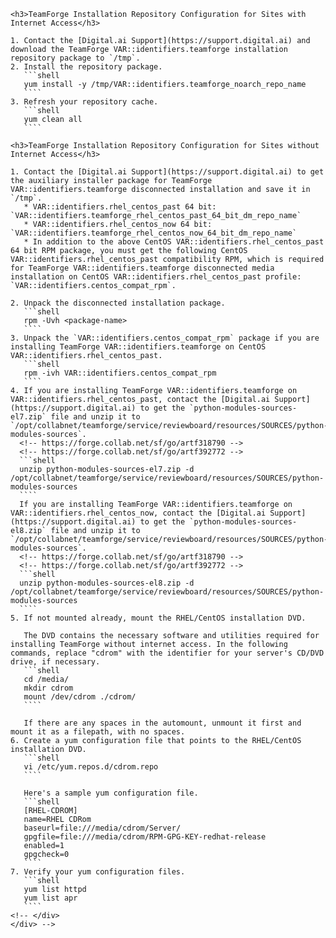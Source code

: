<!-- <button type="button" class="btn btn-primary btn-xs" data-toggle="collapse" href="#installRepoConfigUpgrade" aria-expanded="true" aria-controls="installRepoConfigUpgrade">Configure the TeamForge installation repository.</button>
	<div class="collapse in" id="installRepoConfigUpgrade" markdown="1">
	<div class="well well-lg" markdown="1"> -->
	<h3>TeamForge Installation Repository Configuration for Sites with Internet Access</h3>

	1. Contact the [Digital.ai Support](https://support.digital.ai) and download the TeamForge VAR::identifiers.teamforge installation repository package to `/tmp`.
	2. Install the repository package.
	   ```shell
	   yum install -y /tmp/VAR::identifiers.teamforge_noarch_repo_name
	   ````
	3. Refresh your repository cache.
	   ```shell
	   yum clean all
	   ````

	<h3>TeamForge Installation Repository Configuration for Sites without Internet Access</h3>

	1. Contact the [Digital.ai Support](https://support.digital.ai) to get the auxiliary installer package for TeamForge VAR::identifiers.teamforge disconnected installation and save it in `/tmp`.
	   * VAR::identifiers.rhel_centos_past 64 bit: `VAR::identifiers.teamforge_rhel_centos_past_64_bit_dm_repo_name`
	   * VAR::identifiers.rhel_centos_now 64 bit: `VAR::identifiers.teamforge_rhel_centos_now_64_bit_dm_repo_name`
	   * In addition to the above CentOS VAR::identifiers.rhel_centos_past 64 bit RPM package, you must get the following CentOS VAR::identifiers.rhel_centos_past compatibility RPM, which is required for TeamForge VAR::identifiers.teamforge disconnected media installation on CentOS VAR::identifiers.rhel_centos_past profile: `VAR::identifiers.centos_compat_rpm`.

	2. Unpack the disconnected installation package.
	   ```shell
	   rpm -Uvh <package-name>
	   ````
	3. Unpack the `VAR::identifiers.centos_compat_rpm` package if you are installing TeamForge VAR::identifiers.teamforge on CentOS VAR::identifiers.rhel_centos_past.
	   ```shell
	   rpm -ivh VAR::identifiers.centos_compat_rpm
	   ````
	4. If you are installing TeamForge VAR::identifiers.teamforge on VAR::identifiers.rhel_centos_past, contact the [Digital.ai Support](https://support.digital.ai) to get the `python-modules-sources-el7.zip` file and unzip it to `/opt/collabnet/teamforge/service/reviewboard/resources/SOURCES/python-modules-sources`.
      <!-- https://forge.collab.net/sf/go/artf318790 -->
      <!-- https://forge.collab.net/sf/go/artf392772 -->
      ```shell
      unzip python-modules-sources-el7.zip -d /opt/collabnet/teamforge/service/reviewboard/resources/SOURCES/python-modules-sources
      ````
      If you are installing TeamForge VAR::identifiers.teamforge on VAR::identifiers.rhel_centos_now, contact the [Digital.ai Support](https://support.digital.ai) to get the `python-modules-sources-el8.zip` file and unzip it to `/opt/collabnet/teamforge/service/reviewboard/resources/SOURCES/python-modules-sources`.
      <!-- https://forge.collab.net/sf/go/artf318790 -->
      <!-- https://forge.collab.net/sf/go/artf392772 -->
      ```shell
      unzip python-modules-sources-el8.zip -d /opt/collabnet/teamforge/service/reviewboard/resources/SOURCES/python-modules-sources
      ````
	5. If not mounted already, mount the RHEL/CentOS installation DVD.

	   The DVD contains the necessary software and utilities required for installing TeamForge without internet access. In the following commands, replace "cdrom" with the identifier for your server's CD/DVD drive, if necessary.
	   ```shell
	   cd /media/
	   mkdir cdrom
	   mount /dev/cdrom ./cdrom/
	   ````

	   If there are any spaces in the automount, unmount it first and mount it as a filepath, with no spaces.
	6. Create a yum configuration file that points to the RHEL/CentOS installation DVD.
	   ```shell
	   vi /etc/yum.repos.d/cdrom.repo
	   ````

	   Here's a sample yum configuration file.
	   ```shell
	   [RHEL-CDROM]
	   name=RHEL CDRom 			
	   baseurl=file:///media/cdrom/Server/
	   gpgfile=file:///media/cdrom/RPM-GPG-KEY-redhat-release 
	   enabled=1
	   gpgcheck=0
	   ````
	7. Verify your yum configuration files.
	   ```shell
	   yum list httpd
	   yum list apr
	   ````
	<!-- </div>
	</div> -->